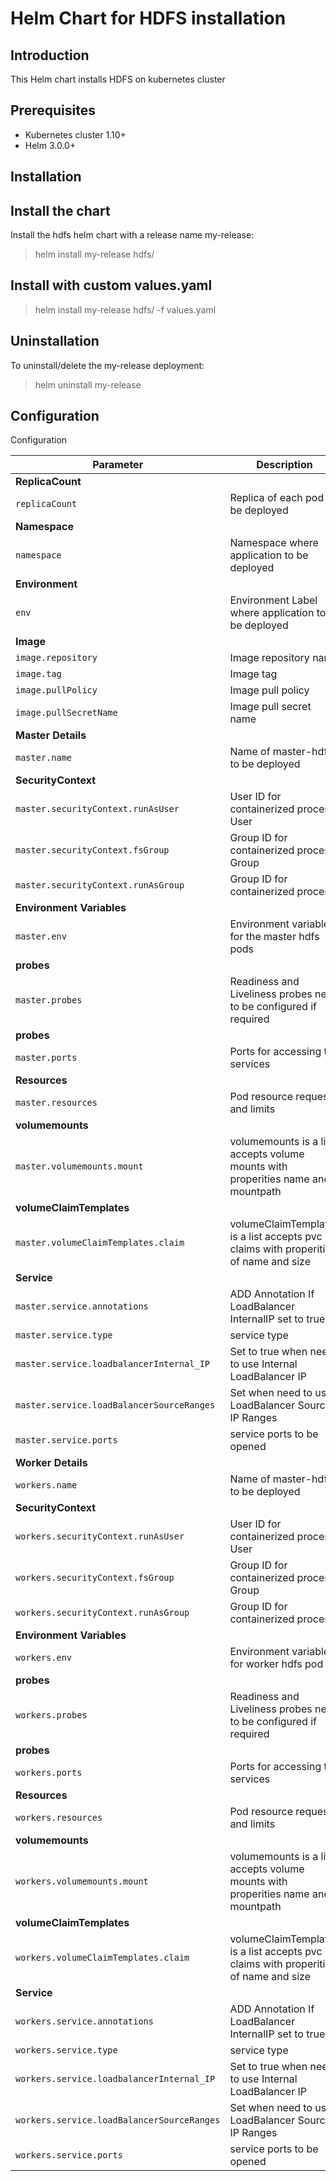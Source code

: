 # Helm Chart for HDFS installation

## Introduction

This Helm chart installs HDFS on kubernetes cluster

## Prerequisites

- Kubernetes cluster 1.10+
- Helm 3.0.0+

## Installation

## Install the chart

Install the hdfs helm chart with a release name my-release:

> helm install my-release hdfs/

## Install with custom values.yaml

> helm install my-release hdfs/ -f values.yaml


## Uninstallation

To uninstall/delete the my-release deployment:

> helm uninstall my-release

## Configuration

Configuration

| Parameter                                                                   | Description                                                                                                        | Default                         |
| --------------------------------------------------------------------------- | -------------------------------------------------------------------------------------------------------------------| ------------------------------- |
| **ReplicaCount**                                                            |
| `replicaCount`                                                              | Replica of each pod to be deployed                                                                                               | `1`                             |
| **Namespace**                                                            |
| `namespace`                                                              | Namespace where application to be deployed                                                                                              | `nil`                             |
| **Environment**                                                            |
| `env`                                                              | Environment Label where application to be deployed                                                                                              | `nil`                             |
| **Image**                                                                   |
| `image.repository`                                                          |  Image repository name                                                                                                    | `nil`                   |
| `image.tag`                                                                   |  Image tag                                                                                                     | `nil`                        |
| `image.pullPolicy`                                                          |  Image pull policy                                                                                             | `nil`                  |
| `image.pullSecretName`                                                          |  Image pull secret name                                                                                          | `nil`                           |
| **Master Details**                                                            |
| `master.name`                                                              |  Name of master-hdfs to be deployed                                                                                             | `worker-hdfs`                             |
| **SecurityContext**                                                         |
| `master.securityContext.runAsUser`                                                 |  User ID for containerized process User                                                                                                   | `nil`                          |
| `master.securityContext.fsGroup`                                                   |   Group ID for containerized process Group                                                                                                  | `nil`                          |
| `master.securityContext.runAsGroup`                                                   |  Group ID for containerized process                               | `nil`                          |
| **Environment Variables**
| `master.env`                                                   | Environment variables for the master hdfs pods                               | `nil`                          |
| **probes**
| `master.probes`                                                                | Readiness and Liveliness probes need to be configured if required            | `nil`                           |
| **probes**
| `master.ports`                                                                | Ports for accessing the services            | `nil`                           |
| **Resources**
| `master.resources`                            | Pod resource requests and limits            | `nil`                           |
| **volumemounts**
| `master.volumemounts.mount`                            | volumemounts is a list accepts volume mounts with properities name and mountpath           | `nil`                     |
| **volumeClaimTemplates**
| `master.volumeClaimTemplates.claim`                            | volumeClaimTemplates is a list accepts pvc claims with properities of name and size         | `[]`                 
| **Service**                                                                     |
| `master.service.annotations`                                                            | ADD Annotation If LoadBalancer InternalIP set to true                                                                                 | `nil`                         |
| `master.service.type`    | service type |  `ClusterIP`  |
| `master.service.loadbalancerInternal_IP`       | Set to true when need to use Internal LoadBalancer IP | `nil` |
| `master.service.loadBalancerSourceRanges`                                                   | Set when need to use LoadBalancer Source IP Ranges                                                                                      | `[]`                      |
| `master.service.ports    `                                                       | service ports to be opened                        | `[]`                            |
| **Worker Details**                                                            |
| `workers.name`                                                              |  Name of master-hdfs to be deployed                                                                                             | `master-hdfs`                             |
| **SecurityContext**                                                         |
| `workers.securityContext.runAsUser`                                                 |  User ID for containerized process User                                                                                                   | `nil`                          |
| `workers.securityContext.fsGroup`                                                   |   Group ID for containerized process Group                                                                                                  | `nil`                          |
| `workers.securityContext.runAsGroup`                                                   |  Group ID for containerized process                               | `nil`                          |
| **Environment Variables**
| `workers.env`                                                   | Environment variables for worker hdfs pod                               | `nil`                          |
| **probes**
| `workers.probes`                                                                | Readiness and Liveliness probes need to be configured if required            | `nil`                           |
| **probes**
| `workers.ports`                                                                | Ports for accessing the services            | `nil`                           |
| **Resources**
| `workers.resources`                            | Pod resource requests and limits            | `nil`                           |
| **volumemounts**
| `workers.volumemounts.mount`                            | volumemounts is a list accepts volume mounts with properities name and mountpath           | `nil`                     |
| **volumeClaimTemplates**
| `workers.volumeClaimTemplates.claim`                            | volumeClaimTemplates is a list accepts pvc claims with properities of name and size         | `[]`                 
| **Service**                                                                     |
| `workers.service.annotations`                                                            | ADD Annotation If LoadBalancer InternalIP set to true                                                                                 | `nil`                         |
| `workers.service.type`    | service type |  `ClusterIP`  |
| `workers.service.loadbalancerInternal_IP`       | Set to true when need to use Internal LoadBalancer IP | `nil` |
| `workers.service.loadBalancerSourceRanges`                                                   | Set when need to use LoadBalancer Source IP Ranges                                                                                      | `[]`                      |
| `workers.service.ports    `                                                       | service ports to be opened                        | `[]`                            |
